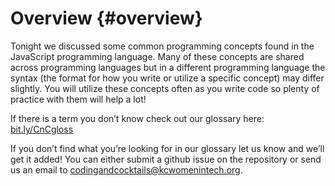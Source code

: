 # Overview {#overview}

Tonight we discussed some common programming concepts found in the JavaScript programming language.  Many of these concepts are shared across programming languages but in a different programming language the syntax (the format for how you write or utilize a specific concept) may differ slightly. You will utilize these concepts often as you write code so plenty of practice with them will help a lot!

If there is a term you don’t know check out our glossary here: [bit.ly/CnCgloss](https://www.google.com/url?q=http://bit.ly/CnCgloss&sa=D&ust=1478494043486000&usg=AFQjCNFxNxCFAbzMtCijBsSyrvDn_XZE-g) 

If you don’t find what you’re looking for in our glossary let us know and we’ll get it added!  You can either submit a github issue on the repository or send us an email to codingandcocktails@kcwomenintech.org.